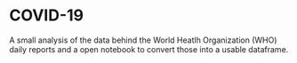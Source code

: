 # COVID-19
A small analysis of the data behind the World Heatlh Organization (WHO) daily reports and a open notebook to convert those into a usable dataframe.
